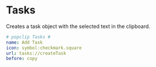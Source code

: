 # Tasks #

Creates a task object with the selected text in the clipboard.

```yaml
# popclip Tasks #
name: Add Task
icon: symbol:checkmark.square
url: tasks://createTask
before: copy
```
